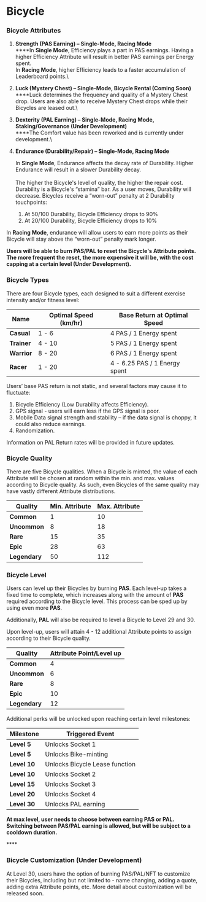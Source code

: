 # Bicycle

### Bicycle Attributes

1. **Strength (PAS Earning) – Single-Mode, Racing Mode**\
   ****In **Single Mode**, Efficiency plays a part in PAS earnings. Having a higher Efficiency Attribute will result in better PAS earnings per Energy spent.\
   In **Racing Mode**, higher Efficiency leads to a faster accumulation of Leaderboard points.\

2. **Luck (Mystery Chest) – Single-Mode, Bicycle Rental (Coming Soon)**\
   ****Luck determines the frequency and quality of a Mystery Chest drop. Users are also able to receive Mystery Chest drops while their Bicycles are leased out.\

3. **Dexterity (PAL Earning) – Single-Mode, Racing Mode, Staking/Governance (Under  Development)**\
   ****The Comfort value has been reworked and is currently under development.\

4.  **Endurance (Durability/Repair) – Single-Mode, Racing Mode**

    In **Single Mode**, Endurance affects the decay rate of Durability. Higher Endurance will result in a slower Durability decay. \
    \
    The higher the Bicycle's level of quality, the higher the repair cost. Durability is a Bicycle's “stamina” bar. As a user moves, Durability will decrease. Bicycles receive a “worn-out” penalty at 2 Durability touchpoints:

    1. At 50/100 Durability, Bicycle Efficiency drops to 90%
    2. At 20/100 Durability, Bicycle Efficiency drops to 10%

In **Racing Mode**, endurance will allow users to earn more points as their Bicycle will stay above the “worn-out” penalty mark longer.

**Users will be able to burn PAS/PAL to reset the Bicycle's Attribute points. The more frequent the reset, the more expensive it will be, with the cost capping at a certain level (Under Development).**

### Bicycle Types

There are four Bicycle types, each designed to suit a different exercise intensity and/or fitness level:

| **Name**    | **Optimal Speed (km/hr)** | **Base Return at Optimal Speed** |
| ----------- | ------------------------- | -------------------------------- |
| **Casual**  | 1 - 6                     | 4 PAS / 1 Energy spent           |
| **Trainer** | 4 - 10                    | 5 PAS / 1 Energy spent           |
| **Warrior** | 8 - 20                    | 6 PAS / 1 Energy spent           |
| **Racer**   | 1 - 20                    | 4 - 6.25 PAS / 1 Energy spent    |

Users’ base PAS return is not static, and several factors may cause it to fluctuate:

1. Bicycle Efficiency (Low Durability affects Efficiency).
2. GPS signal - users will earn less if the GPS signal is poor.
3. Mobile Data signal strength and stability – if the data signal is choppy, it could also reduce earnings.
4. Randomization.

Information on PAL Return rates will be provided in future updates.

### Bicycle Quality

There are five Bicycle qualities. When a Bicycle is minted, the value of each Attribute will be chosen at random within the min. and max. values according to Bicycle quality. As such, even Bicycles of the same quality may have vastly different Attribute distributions.

| Quality       | Min. Attribute | Max. Attribute |
| ------------- | -------------- | -------------- |
| **Common**    | 1              | 10             |
| **Uncommon**  | 8              | 18             |
| **Rare**      | 15             | 35             |
| **Epic**      | 28             | 63             |
| **Legendary** | 50             | 112            |

### Bicycle Level

Users can level up their Bicycles by burning **PAS**. Each level-up takes a fixed time to complete, which increases along with the amount of **PAS** required according to the Bicycle level. This process can be sped up by using even more **PAS**.

Additionally, **PAL** will also be required to level a Bicycle to Level 29 and 30.

Upon level-up, users will attain 4 - 12 additional Attribute points to assign according to their Bicycle quality.

| Quality       | Attribute Point/Level up |
| ------------- | ------------------------ |
| **Common**    | 4                        |
| **Uncommon**  | 6                        |
| **Rare**      | 8                        |
| **Epic**      | 10                       |
| **Legendary** | 12                       |

Additional perks will be unlocked upon reaching certain level milestones:

| **Milestone** | **Triggered Event**            |
| ------------- | ------------------------------ |
| **Level 5**   | Unlocks Socket 1               |
| **Level 5**   | Unlocks Bike-minting           |
| **Level 10**  | Unlocks Bicycle Lease function |
| **Level 10**  | Unlocks Socket 2               |
| **Level 15**  | Unlocks Socket 3               |
| **Level 20**  | Unlocks Socket 4               |
| **Level 30**  | Unlocks PAL earning            |

**At max level, user needs to choose between earning PAS or PAL. Switching between PAS/PAL earning is allowed, but will be subject to a cooldown duration.**&#x20;

&#x20;****&#x20;

### Bicycle **Customization (Under Development)**

At Level 30, users have the option of burning PAS/PAL/NFT to customize their Bicycles, including but not limited to - name changing, adding a quote, adding extra Attribute points, etc. More detail about customization will be released soon.
